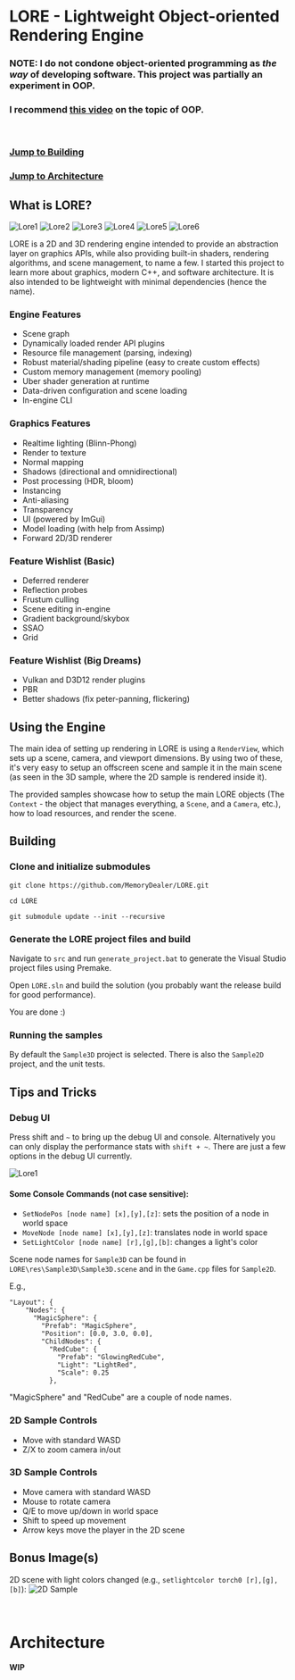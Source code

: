 # LORE - Lightweight Object-oriented Rendering Engine

### NOTE: **I do not condone object-oriented programming as _the way_ of developing software. This project was partially an experiment in OOP.**

### I recommend [this video](https://www.youtube.com/watch?v=QM1iUe6IofM) on the topic of OOP.
<br/>

### **[Jump to Building](#building)**
### **[Jump to Architecture](#architecture)**

## What is LORE?

![Lore1](images/lore1.gif)
![Lore2](images/lore2.gif)
![Lore3](images/lore3.gif)
![Lore4](images/lore4.gif)
![Lore5](images/lore5.gif)
![Lore6](images/lore6.gif)

LORE is a 2D and 3D rendering engine intended to provide an abstraction layer on graphics APIs, while also providing built-in shaders, rendering algorithms, and scene management, to name a few. I started this project to learn more about graphics, modern C++, and software architecture. It is also intended to be lightweight with minimal dependencies (hence the name).

### Engine Features
- Scene graph
- Dynamically loaded render API plugins
- Resource file management (parsing, indexing)
- Robust material/shading pipeline (easy to create custom effects)
- Custom memory management (memory pooling)
- Uber shader generation at runtime
- Data-driven configuration and scene loading
- In-engine CLI

### Graphics Features
- Realtime lighting (Blinn-Phong)
- Render to texture
- Normal mapping
- Shadows (directional and omnidirectional)
- Post processing (HDR, bloom)
- Instancing
- Anti-aliasing
- Transparency
- UI (powered by ImGui)
- Model loading (with help from Assimp)
- Forward 2D/3D renderer

### Feature Wishlist (Basic)
- Deferred renderer
- Reflection probes
- Frustum culling
- Scene editing in-engine
- Gradient background/skybox
- SSAO
- Grid

### Feature Wishlist (Big Dreams)
- Vulkan and D3D12 render plugins
- PBR
- Better shadows (fix peter-panning, flickering)

## Using the Engine
The main idea of setting up rendering in LORE is using a `RenderView`, which sets up a scene, camera, and viewport dimensions. By using two of these, it's very easy to setup an offscreen scene and sample it in the main scene (as seen in the 3D sample, where the 2D sample is rendered inside it).

The provided samples showcase how to setup the main LORE objects (The `Context` - the object that manages everything, a `Scene`, and a `Camera`, etc.),  how to load resources, and render the scene.

## Building

### Clone and initialize submodules
`git clone https://github.com/MemoryDealer/LORE.git`

`cd LORE`

`git submodule update --init --recursive`

### Generate the LORE project files and build
Navigate to `src` and run `generate_project.bat` to generate the Visual Studio project files using Premake.

Open `LORE.sln` and build the solution (you probably want the release build for good performance).

You are done :)

### Running the samples

By default the `Sample3D` project is selected. There is also the `Sample2D` project, and the unit tests.

## Tips and Tricks

### Debug UI
Press shift and `~` to bring up the debug UI and console. Alternatively you can only display the performance stats with `shift + ~`. There are just a few options in the debug UI currently.

![Lore1](images/lore-ui.gif)

#### Some Console Commands (not case sensitive):
- `SetNodePos [node name] [x],[y],[z]`: sets the position of a node in world space
- `MoveNode [node name] [x],[y],[z]`: translates node in world space
- `SetLightColor [node name] [r],[g],[b]`: changes a light's color

Scene node names for `Sample3D` can be found in `LORE\res\Sample3D\Sample3D.scene` and in the `Game.cpp` files for `Sample2D`.

E.g.,
```
"Layout": {
    "Nodes": {
      "MagicSphere": {
        "Prefab": "MagicSphere",
        "Position": [0.0, 3.0, 0.0],
        "ChildNodes": {
          "RedCube": {
            "Prefab": "GlowingRedCube",
            "Light": "LightRed",
            "Scale": 0.25
          },
```
"MagicSphere" and "RedCube" are a couple of node names.

### 2D Sample Controls 
- Move with standard WASD
- Z/X to zoom camera in/out

### 3D Sample Controls
- Move camera with standard WASD
- Mouse to rotate camera
- Q/E to move up/down in world space
- Shift to speed up movement
- Arrow keys move the player in the 2D scene

## Bonus Image(s)

2D scene with light colors changed (e.g., `setlightcolor torch0 [r],[g],[b]`):
![2D Sample](images/2Dscene.png)

<br/>

# Architecture
**WIP**
